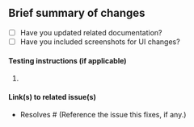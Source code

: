 ## Brief summary of changes

- [ ] Have you updated related documentation?
- [ ] Have you included screenshots for UI changes?

#### Testing instructions (if applicable)

1.

#### Link(s) to related issue(s)

* Resolves #  (Reference the issue this fixes, if any.)
